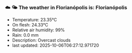 ### ☁️ 🌤️  The weather in Florianópolis is: Florianópolis

- Temperature: 23.35°C
- On flesh: 24.33°C
- Relative air humidity: 99%
- Rain: 0.0 mm
- Description: Overcast clouds
- last updated: 2025-10-06T06:27:12.971720
